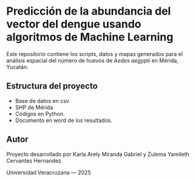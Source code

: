 # Predicción de la abundancia del vector del dengue usando algoritmos de Machine Learning
Este repositorio contiene los scripts, datos y mapas generados para el análisis espacial del número de huevos de *Aedes aegypti* en Mérida, Yucatán.

## Estructura del proyecto
- Base de datos en csv
- SHP de Mérida 
- Códigos en Python.
- Documento en word de los resultados.

## Autor
Proyecto desarrollado por Karla Arely Miranda Gabriel y Zulema Yamileth Cervantes Hernandez

Universidad Veracruzana — 2025
